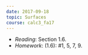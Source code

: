 ```yaml
---
date: 2017-09-18
topic: Surfaces
course: calc3_fa17
---
```


- *Reading*: Section 1.6.
- *Homework*: (1.6): #1, 5, 7, 9.
